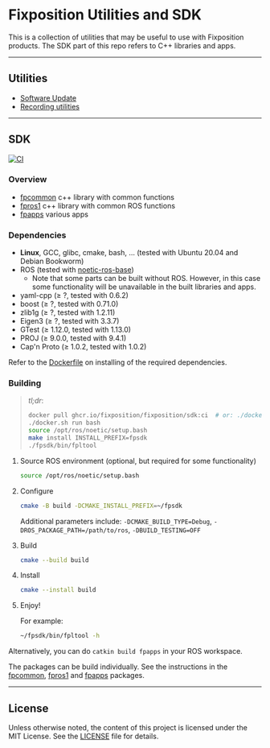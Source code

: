 # Fixposition Utilities and SDK

This is a collection of utilities that may be useful to use with Fixposition products.
The SDK part of this repo refers to C++ libraries and apps.


---
## Utilities

- [Software Update](software_update/README.md)
- [Recording utilities](record/README.md)


---
## SDK

[![CI](https://github.com/fixposition/fixposition_utility/actions/workflows/ci.yml/badge.svg)](https://github.com/fixposition/fixposition_utility/actions/workflows/ci.yml)

### Overview

- [fpcommon](fpcommon/README.md) c++ library with common functions
- [fpros1](fpros1/README.md) c++ library with common ROS functions
- [fpapps](fpapps/README.md) various apps

### Dependencies

- **Linux**, GCC, glibc, cmake, bash, ... (tested with Ubuntu 20.04 and Debian Bookworm)
- ROS (tested with [noetic-ros-base](https://hub.docker.com/_/ros/))
    - Note that some parts can be built without ROS. However, in this case some functionality will be unavailable
      in the built libraries and apps.
- yaml-cpp        (≥ ?,      tested with 0.6.2)
- boost           (≥ ?,      tested with 0.71.0)
- zlib1g          (≥ ?,      tested with 1.2.11)
- Eigen3          (≥ ?,      tested with 3.3.7)
- GTest           (≥ 1.12.0, tested with 1.13.0)
- PROJ            (≥ 9.0.0,  tested with 9.4.1)
- Cap'n Proto     (≥ 1.0.2,  tested with 1.0.2)

Refer to the [Dockerfile](./Dockerfile) on installing of the required dependencies.

### Building

> *tl;dr*:
>
> ```sh
> docker pull ghcr.io/fixposition/fixposition/sdk:ci  # or: ./docker.sh build
> ./docker.sh run bash
> source /opt/ros/noetic/setup.bash
> make install INSTALL_PREFIX=fpsdk
> ./fpsdk/bin/fpltool
> ```

1. Source ROS environment (optional, but required for some functionality)

    ```sh
    source /opt/ros/noetic/setup.bash
    ```

2. Configure

    ```sh
    cmake -B build -DCMAKE_INSTALL_PREFIX=~/fpsdk
    ```

    Additional parameters include: `-DCMAKE_BUILD_TYPE=Debug`, `-DROS_PACKAGE_PATH=/path/to/ros`, `-DBUILD_TESTING=OFF`

3. Build

    ```sh
    cmake --build build
    ```

4. Install

    ```sh
    cmake --install build
    ```

5. Enjoy!

    For example:

    ```sh
    ~/fpsdk/bin/fpltool -h
    ```

Alternatively, you can do `catkin build fpapps` in your ROS workspace.

The packages can be build individually. See the instructions in the [fpcommon](fpcommon/README.md),
[fpros1](fpros1/README.md) and [fpapps](fpapps/README.md) packages.

---
## License

Unless otherwise noted, the content of this project is licensed under the MIT License.
See the [LICENSE](LICENSE) file for details.
